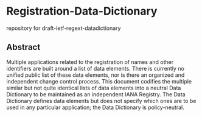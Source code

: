 # Registration-Data-Dictionary
repository for draft-ietf-regext-datadictionary

## Abstract
Multiple applications related to the registration of names and other identifiers are built around a list of data elements. There is currently no unified public list of these data elements, nor is there an organized and independent change control process. This document codifies the multiple similar but not quite identical lists of data elements into a neutral Data Dictionary to be maintained as an independent IANA Registry. The Data Dictionary defines data elements but does not specify which ones are to be used in any particular application; the Data Dictionary is policy-neutral.
